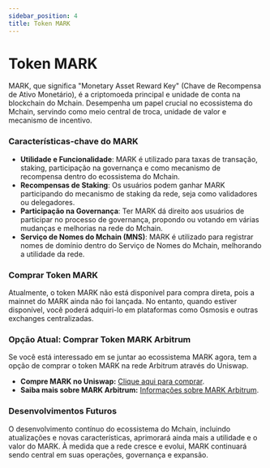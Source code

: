 ```yaml
---
sidebar_position: 4
title: Token MARK
---
```


# Token MARK

MARK, que significa "Monetary Asset Reward Key" (Chave de Recompensa de Ativo Monetário), é a criptomoeda principal e unidade de conta na blockchain do Mchain. Desempenha um papel crucial no ecossistema do Mchain, servindo como meio central de troca, unidade de valor e mecanismo de incentivo.

### Características-chave do MARK
- **Utilidade e Funcionalidade**: MARK é utilizado para taxas de transação, staking, participação na governança e como mecanismo de recompensa dentro do ecossistema do Mchain.
- **Recompensas de Staking**: Os usuários podem ganhar MARK participando do mecanismo de staking da rede, seja como validadores ou delegadores.
- **Participação na Governança**: Ter MARK dá direito aos usuários de participar no processo de governança, propondo ou votando em várias mudanças e melhorias na rede do Mchain.
- **Serviço de Nomes do Mchain (MNS)**: MARK é utilizado para registrar nomes de domínio dentro do Serviço de Nomes do Mchain, melhorando a utilidade da rede.

### Comprar Token MARK

Atualmente, o token MARK não está disponível para compra direta, pois a mainnet do MARK ainda não foi lançada. No entanto, quando estiver disponível, você poderá adquiri-lo em plataformas como Osmosis e outras exchanges centralizadas.

### Opção Atual: Comprar Token MARK Arbitrum

Se você está interessado em se juntar ao ecossistema MARK agora, tem a opção de comprar o token MARK na rede Arbitrum através do Uniswap.

- **Compre MARK no Uniswap:** [Clique aqui para comprar](/docs/learn/mark-arbitrum/uniswap/trade-mark).
- **Saiba mais sobre MARK Arbitrum:** [Informações sobre MARK Arbitrum](/docs/learn/mark-arbitrum/what-is-mark-arbitrum).

### Desenvolvimentos Futuros
O desenvolvimento contínuo do ecossistema do Mchain, incluindo atualizações e novas características, aprimorará ainda mais a utilidade e o valor do MARK. À medida que a rede cresce e evolui, MARK continuará sendo central em suas operações, governança e expansão.
